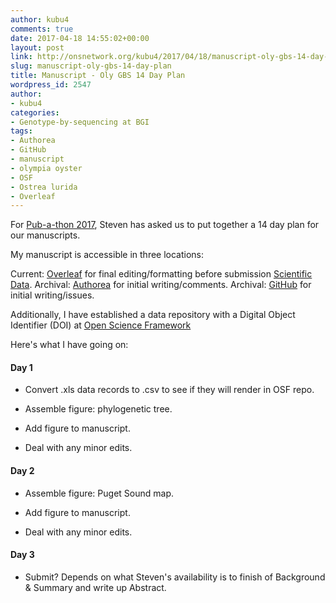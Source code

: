 ```yaml
---
author: kubu4
comments: true
date: 2017-04-18 14:55:02+00:00
layout: post
link: http://onsnetwork.org/kubu4/2017/04/18/manuscript-oly-gbs-14-day-plan/
slug: manuscript-oly-gbs-14-day-plan
title: Manuscript - Oly GBS 14 Day Plan
wordpress_id: 2547
author:
- kubu4
categories:
- Genotype-by-sequencing at BGI
tags:
- Authorea
- GitHub
- manuscript
- olympia oyster
- OSF
- Ostrea lurida
- Overleaf
---
```


For [Pub-a-thon 2017](https://github.com/sr320/LabDocs/wiki/Pub-a-thon-2017), Steven has asked us to put together a 14 day plan for our manuscripts.

My manuscript is accessible in three locations:

Current: [Overleaf](https://www.overleaf.com/read/mqbbvmwxhncg) for final editing/formatting before submission [Scientific Data](https://www.nature.com/sdata/).
Archival: [Authorea](https://www.authorea.com/users/4974/articles/149442) for initial writing/comments.
Archival: [GitHub](https://github.com/kubu4/paper_oly_gbs) for initial writing/issues.

Additionally, I have established a data repository with a Digital Object Identifier (DOI) at [Open Science Framework](https://osf.io/j8rc2/)

Here's what I have going on:



#### Day 1







  * Convert .xls data records to .csv to see if they will render in OSF repo. 


  * Assemble figure: phylogenetic tree. 


  * Add figure to manuscript.


  * Deal with any minor edits.





#### Day 2







  * Assemble figure: Puget Sound map. 


  * Add figure to manuscript. 


  * Deal with any minor edits.





#### Day 3







  * Submit? Depends on what Steven's availability is to finish of Background & Summary and write up Abstract.


